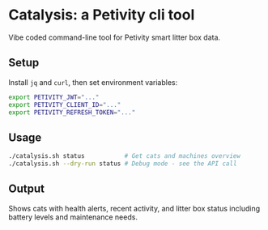 # Catalysis: a Petivity cli tool

Vibe coded command-line tool for Petivity smart litter box data.

## Setup

Install `jq` and `curl`, then set environment variables:

```bash
export PETIVITY_JWT="..."
export PETIVITY_CLIENT_ID="..."
export PETIVITY_REFRESH_TOKEN="..."
```

## Usage

```bash
./catalysis.sh status           # Get cats and machines overview
./catalysis.sh --dry-run status # Debug mode - see the API call
```

## Output

Shows cats with health alerts, recent activity, and litter box status including battery levels and maintenance needs.
